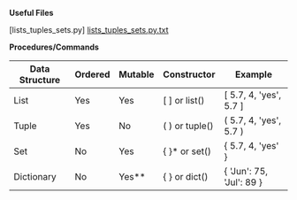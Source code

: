 **Useful Files**

[lists_tuples_sets.py]
[lists_tuples_sets.py.txt](uploads/54b698602df02cac3b2a3eb0caaef604/lists_tuples_sets.py.txt)

**Procedures/Commands**

| Data Structure | Ordered | Mutable | Constructor | Example |
| ------ | ------ | ------ | ------ | ------ |
| List | Yes| Yes | [ ] or list() | [ 5.7, 4, 'yes', 5.7 ] |
| Tuple | Yes | No | ( ) or tuple()| ( 5.7, 4, 'yes', 5.7 ) |
| Set | No | Yes | { }* or set() | { 5.7, 4, 'yes' } |
| Dictionary | No | Yes** | {   } or dict()| { 'Jun': 75, 'Jul': 89 } |